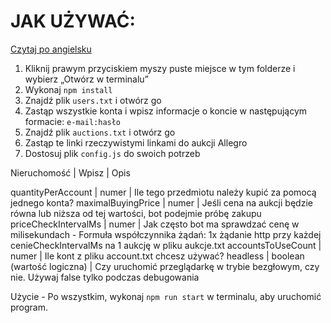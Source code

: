 # JAK UŻYWAĆ:

[Czytaj po angielsku](https://github.com/eyesdev/allegro-notifier/edit/main/README.md)

1. Kliknij prawym przyciskiem myszy puste miejsce w tym folderze i wybierz „Otwórz w terminalu”
2. Wykonaj `npm install`
3. Znajdź plik `users.txt` i otwórz go
4. Zastąp wszystkie konta i wpisz informacje o koncie w następującym formacie: `e-mail:hasło`
5. Znajdź plik `auctions.txt` i otwórz go
6. Zastąp te linki rzeczywistymi linkami do aukcji Allegro
7. Dostosuj plik `config.js` do swoich potrzeb

Nieruchomość | Wpisz | Opis

quantityPerAccount | numer | Ile tego przedmiotu należy kupić za pomocą jednego konta?
maximalBuyingPrice | numer | Jeśli cena na aukcji będzie równa lub niższa od tej wartości, bot podejmie próbę zakupu
priceCheckIntervalMs | numer | Jak często bot ma sprawdzać cenę w milisekundach - Formuła współczynnika żądań: 1x żądanie http przy każdej cenieCheckIntervalMs na 1 aukcję w pliku aukcje.txt
accountsToUseCount | numer | Ile kont z pliku account.txt chcesz używać?
headless | boolean (wartość logiczna) | Czy uruchomić przeglądarkę w trybie bezgłowym, czy nie. Używaj false tylko podczas debugowania


Użycie - Po wszystkim, wykonaj `npm run start` w terminalu, aby uruchomić program.
